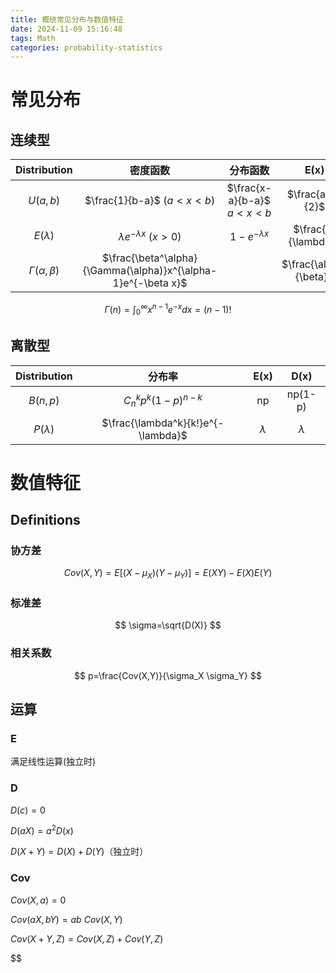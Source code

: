```yaml
---
title: 概统常见分布与数值特征
date: 2024-11-09 15:16:48
tags: Math
categories: probability-statistics
---
```

# 常见分布

## 连续型
|Distribution|密度函数|分布函数|E(x)|D(x)|
|:---:|:---:|:---:|:---:|:---:|
|$U(a,b)$|$\frac{1}{b-a}$ $(a<x<b)$|$\frac{x-a}{b-a}$ $a<x<b$|$\frac{a+b}{2}$|$\frac{(b-a)^2}{12}$
|$E(\lambda)$|$\lambda e^{-\lambda x}$ $(x>0)$|$1-e^{-\lambda x}$|$\frac{1}{\lambda}$|$\frac{1}{\lambda^2}$
|$\Gamma(\alpha,\beta)$|$\frac{\beta^\alpha}{\Gamma(\alpha)}x^{\alpha-1}e^{-\beta x}$||$\frac{\alpha}{\beta}$|$\frac{\alpha}{\beta^2}$

$$
\Gamma(n)=\int_0^{\infty}x^{n-1}e^{-x}dx=(n-1)!
$$

## 离散型

|Distribution|分布率|E(x)|D(x)|
|:---:|:---:|:---:|:---:|
|$B(n,p)$|$C_n^kp^k(1-p)^{n-k}$|np|np(1-p)|
|$P(\lambda)$|$\frac{\lambda^k}{k!}e^{-\lambda}$|$\lambda$|$\lambda$

# 数值特征

## Definitions
### 协方差
$$
Cov(X,Y)=E[(X-\mu_X)(Y-\mu_Y)]=E(XY)-E(X)E(Y)
$$
### 标准差
$$
\sigma=\sqrt{D(X)}
$$

### 相关系数
$$
p=\frac{Cov(X,Y)}{\sigma_X \sigma_Y}
$$

## 运算

### E
满足线性运算(独立时)

### D

$D(c)=0$

$D(aX)=a^2D(x)$

$D(X+Y)=D(X)+D(Y)$（独立时）

### Cov

$Cov(X,a)=0$

$Cov(aX,bY)=ab\ Cov(X,Y)$

$Cov(X+Y,Z)=Cov(X,Z)+Cov(Y,Z)$

$$